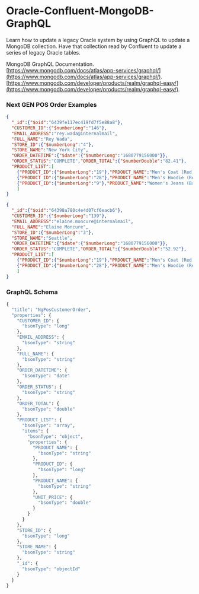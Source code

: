 # Oracle-Confluent-MongoDB-GraphQL
Learn how to update a legacy Oracle system by using GraphQL to update a MongoDB collection. Have that collection read by Confluent to update a series of legacy Oracle tables.

MongoDB GraphQL Documentation.  
[https://www.mongodb.com/docs/atlas/app-services/graphql/](https://www.mongodb.com/docs/atlas/app-services/graphql/).  
[https://www.mongodb.com/developer/products/realm/graphql-easy/](https://www.mongodb.com/developer/products/realm/graphql-easy/).  

### Next GEN POS Order Examples

```JSON
{
  "_id":{"$oid":"6439fe117ec419fd7f5e88a8"},
  "CUSTOMER_ID":{"$numberLong":"146"},
  "EMAIL_ADDRESS":"rey.wada@internalmail",
  "FULL_NAME":"Rey Wada",
  "STORE_ID":{"$numberLong":"4"},
  "STORE_NAME":"New York City",
  "ORDER_DATETIME":{"$date":{"$numberLong":"1680779156000"}},
  "ORDER_STATUS":"COMPLETE","ORDER_TOTAL":{"$numberDouble":"82.41"},
  "PRODUCT_LIST":[
    {"PRODUCT_ID":{"$numberLong":"19"},"PRDOUCT_NAME":"Men's Coat (Red)","UNIT_PRICE":{"$numberDouble":"28.21"}},
    {"PRODUCT_ID":{"$numberLong":"28"},"PRODUCT_NAME":"Men's Hoodie (Red)","UNIT_PRICE":{"$numberDouble":"24.71"}},
    {"PRODUCT_ID":{"$numberLong":"9"},"PRODUCT_NAME":"Women's Jeans (Brown)","UNIT_PRICE":{"$numberDouble":"29.49"}}
    ]
}

{
  "_id":{"$oid":"64398a780c4e4d07cf6eacb6"},
  "CUSTOMER_ID":{"$numberLong":"139"},
  "EMAIL_ADDRESS":"elaine.moncure@internalmail",
  "FULL_NAME":"Elaine Moncure",
  "STORE_ID":{"$numberLong":"3"},
  "STORE_NAME":"Seattle",
  "ORDER_DATETIME":{"$date":{"$numberLong":"1680779156000"}},
  "ORDER_STATUS":"COMPLETE","ORDER_TOTAL":{"$numberDouble":"52.92"},
  "PRODUCT_LIST":[
    {"PRODUCT_ID":{"$numberLong":"19"},"PRDOUCT_NAME":"Men's Coat (Red)","UNIT_PRICE":{"$numberDouble":"28.21"}},
    {"PRODUCT_ID":{"$numberLong":"28"},"PRODUCT_NAME":"Men's Hoodie (Red)","UNIT_PRICE":{"$numberDouble":"24.71"}}
    ]
}

```


### GraphQL Schema
```graphql
{
  "title": "NgPosCustomerOrder",
  "properties": {
    "CUSTOMER_ID": {
      "bsonType": "long"
    },
    "EMAIL_ADDRESS": {
      "bsonType": "string"
    },
    "FULL_NAME": {
      "bsonType": "string"
    },
    "ORDER_DATETIME": {
      "bsonType": "date"
    },
    "ORDER_STATUS": {
      "bsonType": "string"
    },
    "ORDER_TOTAL": {
      "bsonType": "double"
    },
    "PRODUCT_LIST": {
      "bsonType": "array",
      "items": {
        "bsonType": "object",
        "properties": {
          "PRDOUCT_NAME": {
            "bsonType": "string"
          },
          "PRODUCT_ID": {
            "bsonType": "long"
          },
          "PRODUCT_NAME": {
            "bsonType": "string"
          },
          "UNIT_PRICE": {
            "bsonType": "double"
          }
        }
      }
    },
    "STORE_ID": {
      "bsonType": "long"
    },
    "STORE_NAME": {
      "bsonType": "string"
    },
    "_id": {
      "bsonType": "objectId"
    }
  }
}

```
